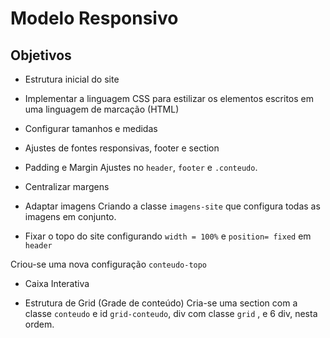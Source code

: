 # Modelo Responsivo


## Objetivos

* Estrutura inicial do site

* Implementar a linguagem CSS para estilizar os elementos escritos em uma linguagem de marcação (HTML)

* Configurar tamanhos e medidas

* Ajustes de fontes responsivas, footer e section

* Padding e Margin
Ajustes no `header`, `footer` e `.conteudo`.

* Centralizar margens

* Adaptar imagens
Criando a classe `imagens-site` que configura todas as imagens em conjunto.

* Fixar o topo do site configurando `width = 100%` e `position= fixed` em `header`

Criou-se uma nova configuração `conteudo-topo`

* Caixa Interativa

* Estrutura de Grid (Grade de conteúdo)
Cria-se uma section com a classe `conteudo` e id `grid-conteudo`, div com classe `grid` , e 6 div, nesta ordem.